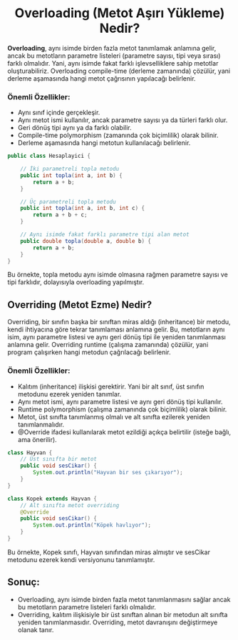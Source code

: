 <h1 align="center">Overloading (Metot Aşırı Yükleme) Nedir?</h1>

**Overloading**, aynı isimde birden fazla metot tanımlamak anlamına gelir, ancak bu metotların parametre listeleri (parametre sayısı, tipi veya sırası) farklı olmalıdır. Yani, aynı isimde fakat farklı işlevselliklere sahip metotlar oluşturabiliriz. Overloading compile-time (derleme zamanında) çözülür, yani derleme aşamasında hangi metot çağrısının yapılacağı belirlenir.

### Önemli Özellikler:
- Aynı sınıf içinde gerçekleşir.
- Aynı metot ismi kullanılır, ancak parametre sayısı ya da türleri farklı olur.
- Geri dönüş tipi aynı ya da farklı olabilir.
- Compile-time polymorphism (zamanında çok biçimlilik) olarak bilinir.
- Derleme aşamasında hangi metotun kullanılacağı belirlenir.

```java
public class Hesaplayici {

    // İki parametreli topla metodu
    public int topla(int a, int b) {
        return a + b;
    }

    // Üç parametreli topla metodu
    public int topla(int a, int b, int c) {
        return a + b + c;
    }

    // Aynı isimde fakat farklı parametre tipi alan metot
    public double topla(double a, double b) {
        return a + b;
    }
}
```
Bu örnekte, topla metodu aynı isimde olmasına rağmen parametre sayısı ve tipi farklıdır, dolayısıyla overloading yapılmıştır.


## Overriding (Metot Ezme) Nedir?
Overriding, bir sınıfın başka bir sınıftan miras aldığı (inheritance) bir metodu, kendi ihtiyacına göre tekrar tanımlaması anlamına gelir. Bu, metotların aynı isim, aynı parametre listesi ve aynı geri dönüş tipi ile yeniden tanımlanması anlamına gelir. Overriding runtime (çalışma zamanında) çözülür, yani program çalışırken hangi metodun çağrılacağı belirlenir.

### Önemli Özellikler:
- Kalıtım (inheritance) ilişkisi gerektirir. Yani bir alt sınıf, üst sınıfın metodunu ezerek yeniden tanımlar.
- Aynı metot ismi, aynı parametre listesi ve aynı geri dönüş tipi kullanılır.
- Runtime polymorphism (çalışma zamanında çok biçimlilik) olarak bilinir.
- Metot, üst sınıfta tanımlanmış olmalı ve alt sınıfta ezilerek yeniden tanımlanmalıdır.
- @Override ifadesi kullanılarak metot ezildiği açıkça belirtilir (isteğe bağlı, ama önerilir).

```java
class Hayvan {
    // Üst sınıfta bir metot
    public void sesCikar() {
        System.out.println("Hayvan bir ses çıkarıyor");
    }
}

class Kopek extends Hayvan {
    // Alt sınıfta metot overriding
    @Override
    public void sesCikar() {
        System.out.println("Köpek havlıyor");
    }
}
```
Bu örnekte, Kopek sınıfı, Hayvan sınıfından miras almıştır ve sesCikar metodunu ezerek kendi versiyonunu tanımlamıştır.

## Sonuç:
- Overloading, aynı isimde birden fazla metot tanımlanmasını sağlar ancak bu metotların parametre listeleri farklı olmalıdır.
- Overriding, kalıtım ilişkisiyle bir üst sınıftan alınan bir metodun alt sınıfta yeniden tanımlanmasıdır. Overriding, metot davranışını değiştirmeye olanak tanır.



